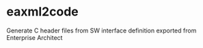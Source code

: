 # eaxml2code
Generate C header files from SW interface definition exported from Enterprise Architect 
